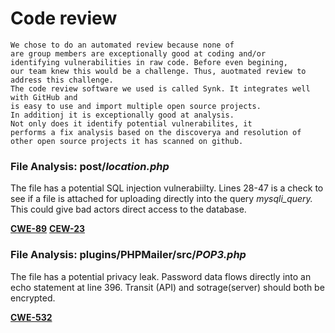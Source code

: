 
# Code review
	We chose to do an automated review because none of 
	are group members are exceptionally good at coding and/or 
	identifying vulnerabilities in raw code. Before even begining, 
	our team knew this would be a challenge. Thus, auotmated review to address this challenge.
	The code review software we used is called Synk. It integrates well with GitHub and
	is easy to use and import multiple open source projects.
	In additionj it is exceptionally good at analysis.
	Not only does it identify potential vulnerabilites, it
	performs a fix analysis based on the discoverya and resolution of
	other open source projects it has scanned on github.

### File Analysis: post/*location.php*

The file has a potential SQL injection vulnerabiilty.
Lines 28-47 is a check to see if a file is attached for uploading directly into
the query *mysqli_query.* This could give bad actors direct access to the database.

**[CWE-89](https://cwe.mitre.org/data/definitions/89.html)**
**[CEW-23](https://cwe.mitre.org/data/definitions/23.html)**

### File Analysis: plugins/PHPMailer/src/*POP3.php*

The file has a potential privacy leak.
Password data flows directly into an echo statement at line 396. 
Transit (API) and sotrage(server) should both be encrypted.

**[CWE-532](https://cwe.mitre.org/data/definitions/532.html)**
